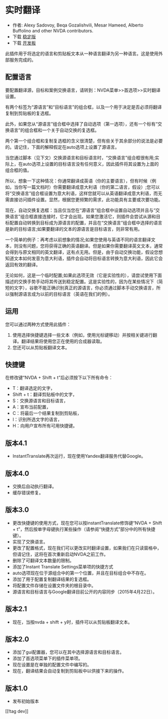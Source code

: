 # 实时翻译 #

* 作者: Alexy Sadovoy, Beqa Gozalishvili, Mesar Hameed, Alberto Buffolino and
  other NVDA contributors.
* 下载 [稳定版][1]
* 下载 [开发板][2]

此插件用于将选定的语言和剪贴板文本从一种语言翻译为另一种语言。这是使用外部服务完成的。

## 配置语言 ##
要配置翻译源，目标和案例交换语言，请转到：NVDA菜单>>首选项>>实时翻译设置。

有两个标签为“源语言”和“目标语言”的组合框，以及一个用于决定是否必须将翻译复制到剪贴板的复选框。

此外，如果您从“源语言”组合框中选择了自动选项（第一选项），还有一个标有“交换语言”的组合框和一个关于自动交换的复选框。

两个第一个组合框和复制复选框的含义很清楚，但有些关于其余部分的说法是必要的。请记住，下面的解释假定在auto选项上设置了源语言。

当您通过脚本（见下文）交换源语言和目标语言时，“交换语言”组合框很有用;实际上，在auto选项上设置的目标语言没有任何意义，因此插件将其设置为上面的组合框的值。

所以，想象一下这种情况：你通常翻译成英语（你的主要语言），但有时候（例如，当你写一篇文档时）你需要翻译成意大利语（你的第二语言，假设）;您可以将“交换语言”组合框设置为意大利语，这样您就可以从英语翻译成意大利语，而无需直接访问插件设置。显然，根据您更频繁的需求，此功能具有主要或次要功能。

现在，自动交换复选框：当且仅当您在“源语言”组合框中设置自动选项并且与“交换语言”组合框直接连接时，它才会出现。如果您激活它，则插件会尝试从源和目标配置自动转换到目标成为源语言的配置，并且在“交换语言”组合框中选择的语言是新的目标语言;如果要翻译的文本的源语言是目标语言，则非常有用。

一个简单的例子：再考虑以前想象的情况;如果您使用与英语不同的语言翻译文本，则没有问题，您将获得正确的英语翻译。但是如果你需要翻译英文文本，通常会得到与原文相同的英文翻译，这有点无用。但是，由于自动交换功能，假设您想知道文本如何发音为意大利语，插件会自动将目标语言转换为意大利语，因此它会返回有效的翻译。

无论如何，这是一个临时配置;如果此选项无效（它是实验性的），请尝试使用下面描述的交换手势手动将其传送到稳定配置。这是实验性的，因为在某些情况下（简短的文字），谷歌不能正确识别真正的源语言，你必须通过脚本手动交换语言，所以强制源语言成为以前的目标语言（英语在我们的例）。

## 运用 ##
您可以通过两种方式使用此插件：

1. 使用选择快捷键选择一些文本（例如，使用光标键移动）并按相关键进行翻译。翻译结果将使用您正在使用的合成器读取。
2. 您还可以从剪贴板翻译文本。

## 快捷键 ##
在修改键“NVDA + Shift + t”后必须按下以下所有命令：

* T：翻译选定的文字，
* Shift + t：翻译剪贴板中的文字，
* S：交换源语言和目标语言，
* A：宣布当前配置，
* C：将最后一个结果复制到剪贴板，
* I：识别所选文字的语言，
* H：向用户宣布所有可用快捷键。

## 版本4.1 ##
* InstantTranslate再次运行，现在使用Yandex翻译服务代替Google。

## 版本4.0 ##
* 交换后自动执行翻译。
* 缓存错误修复。

## 版本3.0 ##
* 更改快捷键的使用方式，现在您可以按instantTranslate修饰键“NVDA + Shift +
  t”，然后按单字母键执行某些操作（请参阅“快捷方式”部分中的所有快捷键）。
* 实现了交换语言。
* 更改了配置格式，现在我们可以更改实时翻译设置，如果我们在只读窗格中，但请记住，这将在首次重新启动NVDA之前工作。
* 删除了可翻译文本数量的限制。
* 添加了Instant Translate Settings菜单项的快捷方式
* auto选项现在位于源组合中的第一个位置，并且在目标组合中不存在。
* 添加了用于配置复制翻译结果的复选框。
* 将配置文件存储在设置文件夹的根目录中。
* 源语言和目标语言与Google翻译目前公开的内容同步（2015年4月22日）。


## 版本2.1 ##
* 现在，当按nvda + shift + y时，插件可以从剪贴板翻译文本。

## 版本2.0 ##
* 添加了gui配置器，您可以在其中选择源语言和目标语言。
* 添加了首选项菜单下的插件菜单项。
* 现在设置是在单独的配置文件中编写的。
* 现在，翻译结果会自动复制到剪贴板中以供接下来的操作。

## 版本1.0 ##
* 发布初始版本


[[!tag dev]]

[1]: https://addons.nvda-project.org/files/get.php?file=it

[2]: https://addons.nvda-project.org/files/get.php?file=it-dev
